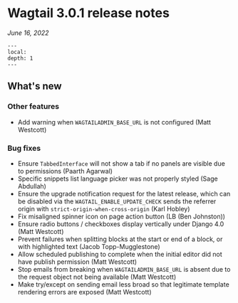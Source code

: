 # Wagtail 3.0.1 release notes

_June 16, 2022_

```{contents}
---
local:
depth: 1
---
```

## What's new

### Other features

 * Add warning when `WAGTAILADMIN_BASE_URL` is not configured (Matt Westcott)

### Bug fixes

 * Ensure `TabbedInterface` will not show a tab if no panels are visible due to permissions (Paarth Agarwal)
 * Specific snippets list language picker was not properly styled (Sage Abdullah)
 * Ensure the upgrade notification request for the latest release, which can be disabled via the `WAGTAIL_ENABLE_UPDATE_CHECK` sends the referrer origin with `strict-origin-when-cross-origin` (Karl Hobley)
 * Fix misaligned spinner icon on page action button (LB (Ben Johnston))
 * Ensure radio buttons / checkboxes display vertically under Django 4.0 (Matt Westcott)
 * Prevent failures when splitting blocks at the start or end of a block, or with highlighted text (Jacob Topp-Mugglestone)
 * Allow scheduled publishing to complete when the initial editor did not have publish permission (Matt Westcott)
 * Stop emails from breaking when `WAGTAILADMIN_BASE_URL` is absent due to the request object not being available (Matt Westcott)
 * Make try/except on sending email less broad so that legitimate template rendering errors are exposed (Matt Westcott)